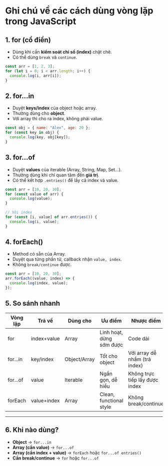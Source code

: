 # Ghi chú về các cách dùng vòng lặp trong JavaScript

## 1. for (cổ điển)

-   Dùng khi cần **kiểm soát chỉ số (index)** chặt chẽ.
-   Có thể dùng `break` và `continue`.

``` js
const arr = [1, 2, 3];
for (let i = 0; i < arr.length; i++) {
  console.log(i, arr[i]);
}
```

## 2. for...in

-   Duyệt **keys/index** của object hoặc array.
-   Thường dùng cho **object**.
-   Với array thì cho ra index, không phải value.

``` js
const obj = { name: "Alex", age: 20 };
for (const key in obj) {
  console.log(key, obj[key]);
}
```

## 3. for...of

-   Duyệt **values** của iterable (Array, String, Map, Set...).
-   Thường dùng khi chỉ quan tâm đến **giá trị**.
-   Có thể kết hợp `.entries()` để lấy cả index và value.

``` js
const arr = [10, 20, 30];
for (const value of arr) {
  console.log(value);
}

// Với index
for (const [i, value] of arr.entries()) {
  console.log(i, value);
}
```

## 4. forEach()

-   Method có sẵn của Array.
-   Duyệt qua từng phần tử, callback nhận `value, index`.
-   Không `break/continue` được.

``` js
const arr = [10, 20, 30];
arr.forEach((value, index) => {
  console.log(index, value);
});
```

## 5. So sánh nhanh

 | Vòng lặp  | Trả về      | Dùng cho     | Ưu điểm                    | Nhược điểm                  |
|-----------|-------------|--------------|----------------------------|-----------------------------|
| for       | index+value | Array        | Linh hoạt, dừng sớm được   | Code dài                    |
| for...in  | key/index   | Object/Array | Tốt cho object             | Với array dễ nhầm (trả index) |
| for...of  | value       | Iterable     | Ngắn gọn, dễ hiểu          | Không trực tiếp lấy được index |
| forEach   | value+index | Array        | Clean, functional style    | Không break/continue        |
  ----------------------------------------------------------------------------

## 6. Khi nào dùng?

-   **Object** → `for...in`
-   **Array (cần value)** → `for...of`
-   **Array (cần index + value)** → `forEach` hoặc `for...of entries()`
-   **Cần break/continue** → `for` hoặc `for...of`
